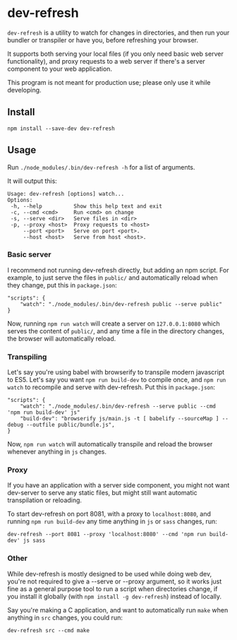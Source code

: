 # dev-refresh

`dev-refresh` is a utility to watch for changes in directories, and then run
your bundler or transpiler or have you, before refreshing your browser.

It supports both serving your local files (if you only need basic web server
functionality), and proxy requests to a web server if there's a server
component to your web application.

This program is not meant for production use; please only use it while
developing.

## Install

	npm install --save-dev dev-refresh

## Usage

Run `./node_modules/.bin/dev-refresh -h` for a list of arguments.

It will output this:

	Usage: dev-refresh [options] watch...
	Options:
	 -h, --help          Show this help text and exit
	 -c, --cmd <cmd>     Run <cmd> on change
	 -s, --serve <dir>   Serve files in <dir>
	 -p, --proxy <host>  Proxy requests to <host>
	     --port <port>   Serve on port <port>.
	     --host <host>   Serve from host <host>.

### Basic server

I recommend not running dev-refresh directly, but adding an npm script. For
example, to just serve the files in `public/` and automatically reload when
they change, put this in `package.json`:

	"scripts": {
		"watch": "./node_modules/.bin/dev-refresh public --serve public"
	}

Now, running `npm run watch` will create a server on `127.0.0.1:8080` which
serves the content of `public/`, and any time a file in the directory changes,
the browser will automatically reload.

### Transpiling

Let's say you're using babel with browserify to transpile modern javascript to
ES5. Let's say you want `npm run build-dev` to compile once, and `npm run
watch` to recompile and serve with dev-refresh. Put this in `package.json`:

	"scripts": {
		"watch": "./node_modules/.bin/dev-refresh --serve public --cmd 'npm run build-dev' js"
		"build-dev": "browserify js/main.js -t [ babelify --sourceMap ] --debug --outfile public/bundle.js",
	}

Now, `npm run watch` will automatically transpile and reload the browser
whenever anything in `js` changes.

### Proxy

If you have an application with a server side component, you might not want
dev-server to serve any static files, but might still want automatic
transpilation or reloading.

To start dev-refresh on port 8081, with a proxy to `localhost:8080`, and
running `npm run build-dev` any time anything in `js` or `sass` changes, run:

	dev-refresh --port 8081 --proxy 'localhost:8080' --cmd 'npm run build-dev' js sass

### Other

While dev-refresh is mostly designed to be used while doing web dev, you're not
required to give a --serve or --proxy argument, so it works just fine as a
general purpose tool to run a script when directories change, if you install it
globally (with `npm install -g dev-refresh`) instead of locally.

Say you're making a C application, and want to automatically run `make` when
anything in `src` changes, you could run:

	dev-refresh src --cmd make
